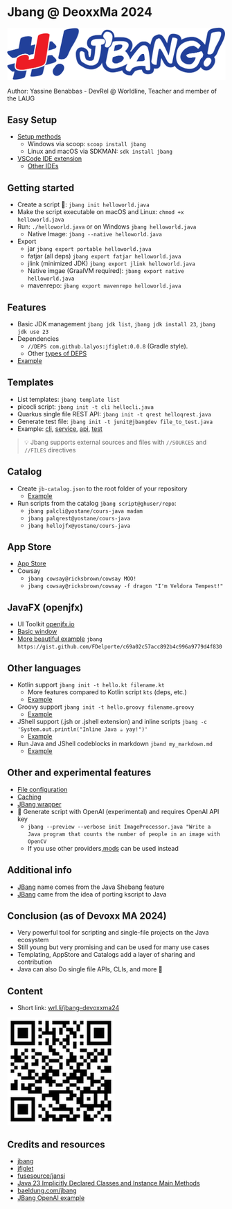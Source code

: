 # Jbang @ DeoxxMa 2024

![jbang logo](./assets/jbang-logo.png)

Author: Yassine Benabbas - DevRel @ Worldline, Teacher and member of the LAUG

## Easy Setup

- [Setup methods](https://www.jbang.dev/download/)
    - Windows via scoop: `scoop install jbang`
    - Linux and macOS via SDKMAN: `sdk install jbang`
- [VSCode IDE extension](https://marketplace.visualstudio.com/items?itemName=jbangdev.jbang-vscode)
    - [Other IDEs](https://www.jbang.dev/documentation/guide/latest/editing.html#ide-support)

## Getting started

- Create a script 📜: `jbang init helloworld.java`
- Make the script executable on macOS and Linux: `chmod +x helloworld.java`
- Run: `./helloworld.java` or on Windows `jbang helloworld.java`
  - Native Image: `jbang --native helloworld.java`
- Export
  - jar `jbang export portable helloworld.java`
  - fatjar (all deps) `jbang export fatjar helloworld.java`
  - jlink (minimized JDK) `jbang export jlink helloworld.java`
  - Native imgae (GraalVM required): `jbang export native helloworld.java`
  - mavenrepo: `jbang export mavenrepo helloworld.java`

## Features

- Basic JDK management `jbang jdk list`, `jbang jdk install 23`, `jbang jdk use 23`
- Dependencies
  - `//DEPS com.github.lalyos:jfiglet:0.0.8` (Gradle style).
  - Other [types of DEPS](https://www.jbang.dev/documentation/guide/latest/dependencies.html)
- [Example](./basic/DependenciesDemo.java)

## Templates

- List templates: `jbang template list`
- picocli script: `jbang init -t cli hellocli.java`
- Quarkus single file REST API: `jbang init -t qrest helloqrest.java`
- Generate test file: `jbang init -t junit@jbangdev file_to_test.java`
- Example: [cli](./paltools/palcli.java), [service](./paltools/PalindromeService.java), [api](./paltools/palqrest.java), [test](./paltools/PalindromeServiceTest.java)

> 💡 Jbang supports external sources and files with `//SOURCES` and `//FILES` directives

## Catalog

- Create `jb-catalog.json` to the root folder of your repository
  - [Example](https://github.com/yostane/cours-java/blob/main/jbang-catalog.json)
- Run scripts from the catalog `jbang script@ghuser/repo`: 
    - `jbang palcli@yostane/cours-java madam`
    - `jbang palqrest@yostane/cours-java`
    - `jbang hellojfx@yostane/cours-java`

## App Store

- [App Store](https://www.jbang.dev/appstore/)
- Cowsay
  - `jbang cowsay@ricksbrown/cowsay MOO!`
  - `jbang cowsay@ricksbrown/cowsay -f dragon "I'm Veldora Tempest!"`

## JavaFX (openjfx)

- UI Toolkit [openjfx.io](https://openjfx.io/)
- [Basic window](./javafx/hellojfx.java)
- [More beautiful example](https://gist.github.com/FDelporte/c69a02c57acc892b4c996a9779d4f830) `jbang https://gist.github.com/FDelporte/c69a02c57acc892b4c996a9779d4f830`

## Other languages

- Kotlin support `jbang init -t hello.kt filename.kt`
  - More features compared to Kotlin script `kts` (deps, etc.)
  - [Example](./other_formats/hellokotlin02.kt)
- Groovy support `jbang init -t hello.groovy filename.groovy`
  - [Example](./other_formats/hello.groovy)
- JShell support (.jsh or .jshell extension) and inline scripts `jbang -c 'System.out.println("Inline Java ☕ yay!")'`
    - [Example](./other_formats/jshdemo.jsh)
- Run Java and JShell codeblocks in markdown `jband my_markdown.md`
    - [Example](./other_formats/md_with_code.md)

## Other and experimental features

- [File configuration](https://www.jbang.dev/documentation/guide/latest/config.html)
- [Caching](https://www.jbang.dev/documentation/guide/latest/caching.html)
- [JBang wrapper](https://www.jbang.dev/documentation/guide/latest/cli/jbang-wrapper.html)
- 🧪 Generate script with OpenAI (experimental) and requires OpenAI API key
  - `jbang --preview --verbose init ImageProcessor.java "Write a Java program that counts the number of people in an image with OpenCV`
  - If you use other providers,[mods](https://github.com/charmbracelet/mods) can be used instead

## Additional info

- [JBang](https://www.jbang.dev/documentation/guide/latest/faq.html) name comes from the Java Shebang feature
- [JBang](https://www.jbang.dev/documentation/guide/latest/faq.html) came from the idea of porting kscript to Java

## Conclusion (as of Devoxx MA 2024)

- Very powerful tool for scripting and single-file projects on the Java ecosystem
- Still young but very promising and can be used for many use cases
- Templating, AppStore and Catalogs add a layer of sharing and contribution
- Java can also Do single file APIs, CLIs, and more 🎉 

## Content

- Short link: [wrl.li/jbang-devoxxma24](https://wrl.li/jbang-devoxxma24)

![qrcode](./assets/qrcode.png)

## Credits and resources

- [jbang](https://jbang.dev)
- [jfiglet](https://github.com/lalyos/jfiglet)
- [fusesource/jansi](https://github.com/fusesource/jansi)
- [Java 23 Implicitly Declared Classes and Instance Main Methods](https://docs.oracle.com/en/java/javase/23/language/implicitly-declared-classes-and-instance-main-methods.html)
- [baeldung.com/jbang](https://www.baeldung.com/jbang-guide)
- [JBang OpenAI example](https://www.infoq.com/news/2023/06/jbang-107/)